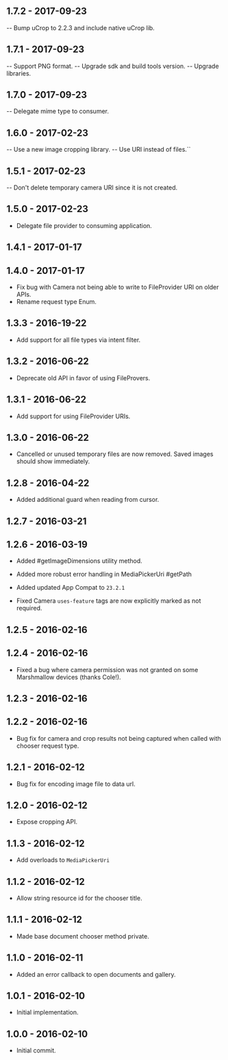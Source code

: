 ## 1.7.2 - 2017-09-23

-- Bump uCrop to 2.2.3 and include native uCrop lib.

## 1.7.1 - 2017-09-23

-- Support PNG format.
-- Upgrade sdk and build tools version.
-- Upgrade libraries.

## 1.7.0 - 2017-09-23

-- Delegate mime type to consumer.

## 1.6.0 - 2017-02-23

-- Use a new image cropping library.
-- Use URI instead of files.``

## 1.5.1 - 2017-02-23

-- Don't delete temporary camera URI since it is not created.

## 1.5.0 - 2017-02-23

- Delegate file provider to consuming application.

## 1.4.1 - 2017-01-17
## 1.4.0 - 2017-01-17

- Fix bug with Camera not being able to write to FileProvider URI on older APIs.
- Rename request type Enum.

## 1.3.3 - 2016-19-22

- Add support for all file types via intent filter.

## 1.3.2 - 2016-06-22

- Deprecate old API in favor of using FileProvers.

## 1.3.1 - 2016-06-22

- Add support for using FileProvider URIs.

## 1.3.0 - 2016-06-22

- Cancelled or unused temporary files are now removed.  Saved images should show immediately.

## 1.2.8 - 2016-04-22

- Added additional guard when reading from cursor.

## 1.2.7 - 2016-03-21
## 1.2.6 - 2016-03-19

- Added #getImageDimensions utility method.
- Added more robust error handling in MediaPickerUri #getPath
- Added updated App Compat to `23.2.1`

- Fixed Camera `uses-feature` tags are now explicitly marked as not required.

## 1.2.5 - 2016-02-16
## 1.2.4 - 2016-02-16

- Fixed a bug where camera permission was not granted on some Marshmallow devices (thanks Cole!).

## 1.2.3 - 2016-02-16
## 1.2.2 - 2016-02-16

- Bug fix for camera and crop results not being captured when called with chooser request type.

## 1.2.1 - 2016-02-12

- Bug fix for encoding image file to data url.

## 1.2.0 - 2016-02-12

- Expose cropping API.

## 1.1.3 - 2016-02-12

- Add overloads to `MediaPickerUri`

## 1.1.2 - 2016-02-12

- Allow string resource id for the chooser title.

## 1.1.1 - 2016-02-12

- Made base document chooser method private.

## 1.1.0 - 2016-02-11

- Added an error callback to open documents and gallery.

## 1.0.1 - 2016-02-10

- Initial implementation.

## 1.0.0 - 2016-02-10

- Initial commit.
